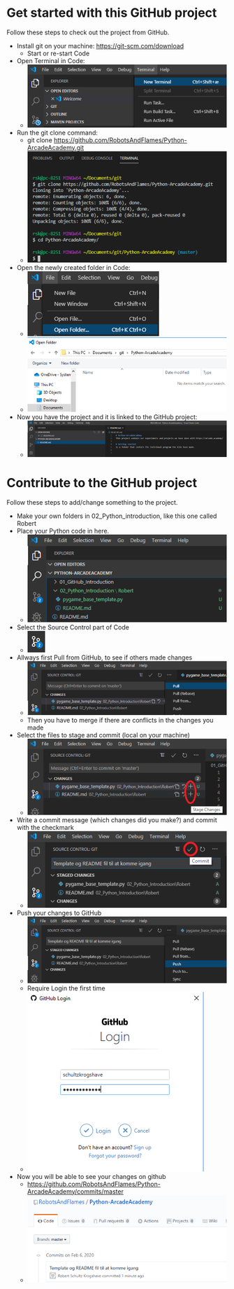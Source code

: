 # Get started with this GitHub project

Follow these steps to check out the project from GitHub.

* Install git on your machine: https://git-scm.com/download
  * Start or re-start Code
* Open Terminal in Code:
  * ![Open terminal in Code](images/Code_1.png)
* Run the git clone command:
  * git clone https://github.com/RobotsAndFlames/Python-ArcadeAcademy.git
  * ![git clone command](images/Code_2.png)
* Open the newly created folder in Code:
  * ![Open folder](images/Code_3.png)
  * ![Locate the new folder](images/Code_4.png)
* Now you have the project and it is linked to the GitHub project:
  * ![You are ready](images/Code_5.png)

# Contribute to the GitHub project

Follow these steps to add/change something to the project.

* Make your own folders in 02_Python_introduction, like this one called Robert
* Place your Python code in here.
  * ![GitHub Login](images/Code_6.png)
* Select the Source Control part of Code
  * ![Source Control](images/Code_7.png)
* Allways first Pull from GitHub, to see if others made changes
  * ![Pull before commit and push](images/Code_8.png)
  * Then you have to merge if there are conflicts in the changes you made
* Select the files to stage and commit (local on your machine)
  * ![Stage files for commit](images/Code_9.png)
* Write a commit message (which changes did you make?) and commit with the checkmark
  * ![Commit message](images/Code_10.png)
* Push your changes to GitHub
  * ![Push change](images/Code_11.png)
  * Require Login the first time
  * ![GitHub Login](images/Code_12.png)
* Now you will be able to see your changes on github
  * https://github.com/RobotsAndFlames/Python-ArcadeAcademy/commits/master
  * ![GitHub Login](images/Code_13.png)